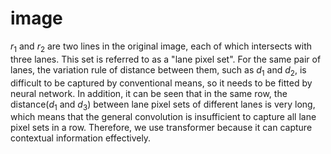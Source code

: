 # image
$r_1$ and $r_2$ are two lines in the original image, each of which intersects with three lanes. 
This set is referred to as a "lane pixel set". 
For the same pair of lanes, the variation rule of distance between them, such as $d_1$ and $d_2$, 
is difficult to be captured by conventional means, so it needs to be fitted by neural network.
In addition, it can be seen that in the same row, the distance($d_1$ and $d_3$) between lane pixel sets of different lanes is very long,
which means that the general convolution is insufficient to capture all lane pixel sets in a row.
Therefore, we use transformer because it can capture contextual information effectively.
